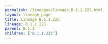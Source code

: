 ```yaml
---
permalink: /lineages/lineage_B.1.1.225.html
layout: lineage_page
title: Lineage B.1.1.225
lineage: B.1.1.225
parent: B.1.1
children: ['B.1.1.225']
---
```

